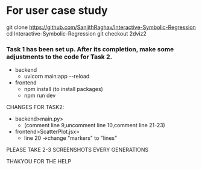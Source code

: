 # For user case study 

git clone https://github.com/SanjithRaghav/Interactive-Symbolic-Regression
cd Interactive-Symbolic-Regression
git checkout 2dviz2 

### Task 1 has been set up. After its completion, make some adjustments to the code for Task 2.

- backend 
     - uvicorn main:app --reload
- frontend 
     - npm install (to install packages)
     - npm run dev

      
CHANGES FOR TASK2:
- backend>main.py>
     - (comment line 9,uncomment line 10,comment line 21-23)
- frontend>ScatterPlot.jsx>
     - line 20 ->change "markers" to "lines"



PLEASE TAKE 2-3 SCREENSHOTS EVERY GENERATIONS 


THAKYOU FOR THE HELP
